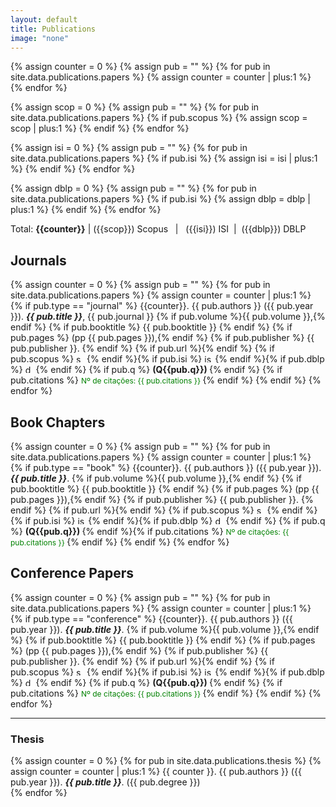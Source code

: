 ```yaml
---
layout: default
title: Publications
image: "none"
---
```


{% assign counter = 0 %}
{% assign pub = "" %}
{% for pub in site.data.publications.papers %}
 {% assign counter = counter | plus:1 %}
{% endfor %}

{% assign scop = 0 %}
{% assign pub = "" %}
{% for pub in site.data.publications.papers %}
  {% if pub.scopus %}
    {% assign scop = scop | plus:1 %}
  {% endif %}
{% endfor %}

{% assign isi = 0 %}
{% assign pub = "" %}
{% for pub in site.data.publications.papers %}
  {% if pub.isi %}
    {% assign isi = isi | plus:1 %}
  {% endif %}
{% endfor %}

{% assign dblp = 0 %}
{% assign pub = "" %}
{% for pub in site.data.publications.papers %}
  {% if pub.isi %}
    {% assign dblp = dblp | plus:1 %}
  {% endif %}
{% endfor %}


Total: <strong>{{counter}}</strong> | ({{scop}}) Scopus&nbsp;&nbsp; | &nbsp;&nbsp;({{isi}}) ISI&nbsp;&nbsp;|&nbsp;&nbsp;({{dblp}}) DBLP

## Journals

{% assign counter = 0 %}
{% assign pub = "" %}
{% for pub in site.data.publications.papers %}
 {% assign counter = counter | plus:1 %}
 {% if pub.type == "journal" %} {{counter}}. {{ pub.authors }} ({{ pub.year }}). _**{{ pub.title }}**_, {{ pub.journal }} {% if pub.volume %}{{ pub.volume }},{% endif %} {% if pub.booktitle %} {{ pub.booktitle }} {% endif %} {% if pub.pages %} (pp {{ pub.pages }}),{% endif %} {% if pub.publisher %} {{ pub.publisher }}. {% endif %} {% if pub.url %}<a href="{{ pub.url }}" target="_blank"><i class="fa fa-external-link" aria-hidden="true"></i></a>{% endif %} {% if pub.scopus %} <img src="../img/scopus.png" name="scopus" alt="scopus" height="13px"/> {% endif %}{% if pub.isi %} <img src="../img/isi.png" alt="isiwebofknowledge" height="13px"/> {% endif %}{% if pub.dblp %} <img src="../img/dblp.jpeg" alt="dblp" height="13px"/> {% endif %} {% if pub.q %} <strong> (Q{{pub.q}}) </strong> {% endif %} {% if pub.citations %} <span style='color: green; font-size: 12px;'> Nº de citações: {{ pub.citations }} </span> {% endif %}  {% endif %}
{% endfor %}

## Book Chapters
{% assign counter = 0 %}
{% assign pub = "" %}
{% for pub in site.data.publications.papers %}
 {% assign counter = counter | plus:1 %}
  {% if pub.type == "book" %} {{counter}}. {{ pub.authors }} ({{ pub.year }}). _**{{ pub.title }}**_. {% if pub.volume %}{{ pub.volume }},{% endif %} {% if pub.booktitle %} {{ pub.booktitle }} {% endif %} {% if pub.pages %} (pp {{ pub.pages }}),{% endif %} {% if pub.publisher %} {{ pub.publisher }}. {% endif %} {% if pub.url %}<a href="{{ pub.url }}" target="_blank"><i class="fa fa-external-link" aria-hidden="true"></i></a>{% endif %} {% if pub.scopus %} <img src="../img/scopus.png" alt="scopus" name="scopus" height="13px"/> {% endif %}{% if pub.isi %} <img src="../img/isi.png" alt="isiwebofknowledge" height="13px"/> {% endif %}{% if pub.dblp %} <img src="../img/dblp.jpeg" alt="dblp" height="13px"/> {% endif %} {% if pub.q %} <strong> (Q{{pub.q}}) </strong> {% endif %}{% if pub.citations %} <span style='color: green; font-size: 12px;'> Nº de citações: {{ pub.citations }} </span> {% endif %} {% endif %}
{% endfor %}

## Conference Papers
{% assign counter = 0 %}
{% assign pub = "" %}
{% for pub in site.data.publications.papers %}
 {% assign counter = counter | plus:1 %}
  {% if pub.type == "conference" %} {{counter}}. {{ pub.authors }} ({{ pub.year }}). _**{{ pub.title }}**_. {% if pub.volume %}{{ pub.volume }},{% endif %} {% if pub.booktitle %} {{ pub.booktitle }} {% endif %} {% if pub.pages %} (pp {{ pub.pages }}),{% endif %} {% if pub.publisher %} {{ pub.publisher }}. {% endif %} {% if pub.url %}<a href="{{ pub.url }}" target="_blank"><i class="fa fa-external-link" aria-hidden="true"></i></a>{% endif %} {% if pub.scopus %} <img src="../img/scopus.png" alt="scopus" name="scopus" height="13px"/> {% endif %}{% if pub.isi %} <img src="../img/isi.png" alt="isiwebofknowledge" height="13px"/> {% endif %}{% if pub.dblp %} <img src="../img/dblp.jpeg" alt="dblp" height="13px"/> {% endif %} {% if pub.q %} <strong> (Q{{pub.q}}) </strong> {% endif %} {% if pub.citations %} <span style='color: green; font-size: 12px;'> Nº de citações: {{ pub.citations }} </span> {% endif %}  {% endif %}
{% endfor %}

---

### Thesis
{% assign counter = 0 %}
{% for pub in site.data.publications.thesis %}
 {% assign counter = counter | plus:1 %}
  {{ counter }}. {{ pub.authors }} ({{ pub.year }}). _**{{ pub.title }}**_. ({{ pub.degree }}) <a href="{{ pub.url }}" target="_blank"><i class="fa fa-external-link" aria-hidden="true"></i></a>  
{% endfor %}